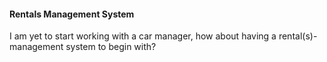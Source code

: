 #### Rentals Management System

I am yet to start working with a car manager, how about having a rental(s)-management system to begin with?

